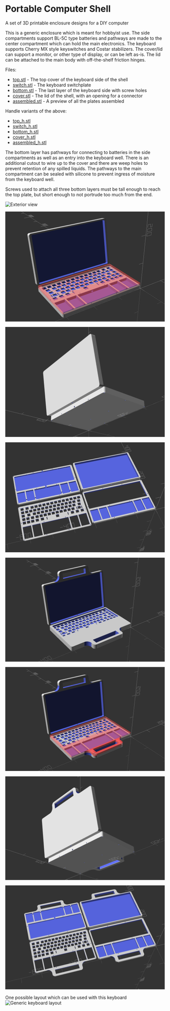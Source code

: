 # Portable Computer Shell
A set of 3D printable enclosure designs for a DIY computer

This is a generic enclosure which is meant for hobbyist use. The side compartments support BL-5C type batteries and pathways are made to the center compartment which can hold the main electronics. The keyboard supports Cherry MX style keyswitches and Costar stabilizers. The cover/lid can support a monitor, or other type of display, or can be left as-is. The lid can be attached to the main body with off-the-shelf friction hinges.

Files: 

* [top.stl](https://github.com/cypnk/Portable-Computer-Shell/blob/master/top.stl) - The top cover of the keyboard side of the shell
* [switch.stl](https://github.com/cypnk/Portable-Computer-Shell/blob/master/switch.stl) - The keyboard switchplate
* [bottom.stl](https://github.com/cypnk/Portable-Computer-Shell/blob/master/bottom.stl) - The last layer of the keyboard side with screw holes
* [cover.stl](https://github.com/cypnk/Portable-Computer-Shell/blob/master/cover.stl) - The lid of the shell, with an opening for a connector
* [assembled.stl](https://github.com/cypnk/Portable-Computer-Shell/blob/master/assembled.stl) - A preview of all the plates assembled

Handle variants of the above:
* [top_h.stl](https://github.com/cypnk/Portable-Computer-Shell/blob/master/top_h.stl) 
* [switch_h.stl](https://github.com/cypnk/Portable-Computer-Shell/blob/master/switch_h.stl) 
* [bottom_h.stl](https://github.com/cypnk/Portable-Computer-Shell/blob/master/bottom_h.stl) 
* [cover_h.stl](https://github.com/cypnk/Portable-Computer-Shell/blob/master/cover_h.stl)
* [assembled_h.stl](https://github.com/cypnk/Portable-Computer-Shell/blob/master/assembled_h.stl) 

The bottom layer has pathways for connecting to batteries in the side compartments as well as an entry into the keyboard well. There is an additional cutout to wire up to the cover and there are weep holes to prevent retention of any spilled liquids. The pathways to the main compartment can be sealed with silicone to prevent ingress of moisture from the keyboard well.

Screws used to attach all three bottom layers must be tall enough to reach the top plate, but short enough to not portrude too much from the end.

![Exterior view](https://github.com/cypnk/Portable-Computer-Shell/blob/master/screenshots1.png)

![Directly under the top layer](https://github.com/cypnk/Portable-Computer-Shell/blob/master/screenshots2.png)

![Bottom view](https://github.com/cypnk/Portable-Computer-Shell/blob/master/screenshots3.png)

![All plates in exploded view](https://github.com/cypnk/Portable-Computer-Shell/blob/master/screenshots4.png)


![Exterior view handle variant](https://github.com/cypnk/Portable-Computer-Shell/blob/master/screenshots5.png)

![Directly under the top layer handle variant](https://github.com/cypnk/Portable-Computer-Shell/blob/master/screenshots6.png)

![Bottom view handle variant](https://github.com/cypnk/Portable-Computer-Shell/blob/master/screenshots7.png)

![All plates in exploded view handle variant](https://github.com/cypnk/Portable-Computer-Shell/blob/master/screenshots8.png)

One possible layout which can be used with this keyboard
![Generic keyboard layout](https://github.com/cypnk/Portable-Computer-Shell/blob/master/genericlayout.png)
